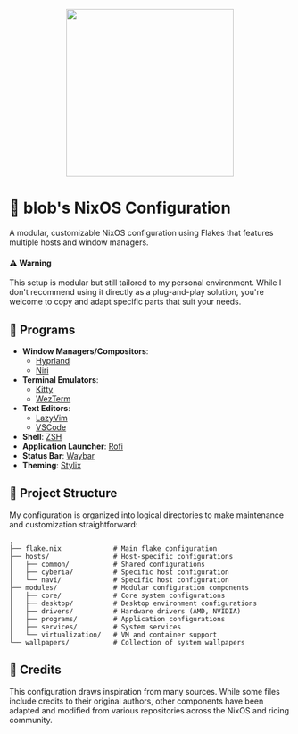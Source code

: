 <p align="center"><img src="https://i.imgur.com/X5zKxvp.png" width=300px></p>

# 🌟 blob's NixOS Configuration

A modular, customizable NixOS configuration using Flakes that features multiple hosts and window managers.

#### ⚠️ Warning
This setup is modular but still tailored to my personal environment. While I don't recommend using it directly as a plug-and-play solution, you're welcome to copy and adapt specific parts that suit your needs.


## 🚀 Programs

- **Window Managers/Compositors**:
  - [Hyprland](https://hyprland.org/)
  - [Niri](https://github.com/sodiboo/niri-flake)
- **Terminal Emulators**:
  - [Kitty](https://sw.kovidgoyal.net/kitty/)
  - [WezTerm](https://wezfurlong.org/wezterm/)
- **Text Editors**:
  - [LazyVim](https://github.com/LazyVim/LazyVim)
  - [VSCode](https://code.visualstudio.com/)
- **Shell**: [ZSH](https://ohmyz.sh/)
- **Application Launcher**: [Rofi](https://github.com/davatorium/rofi)
- **Status Bar**: [Waybar](https://github.com/Alexays/Waybar)
- **Theming**: [Stylix](https://github.com/danth/stylix)

## 📁 Project Structure

My configuration is organized into logical directories to make maintenance and customization straightforward:

```
.
├── flake.nix             # Main flake configuration
├── hosts/                # Host-specific configurations
│   ├── common/           # Shared configurations
│   ├── cyberia/          # Specific host configuration
│   └── navi/             # Specific host configuration
├── modules/              # Modular configuration components
│   ├── core/             # Core system configurations
│   ├── desktop/          # Desktop environment configurations
│   ├── drivers/          # Hardware drivers (AMD, NVIDIA)
│   ├── programs/         # Application configurations
│   ├── services/         # System services
│   └── virtualization/   # VM and container support
└── wallpapers/           # Collection of system wallpapers
```

## 🙏 Credits
This configuration draws inspiration from many sources. While some files include credits to their original authors, other components have been adapted and modified from various repositories across the NixOS and ricing community.